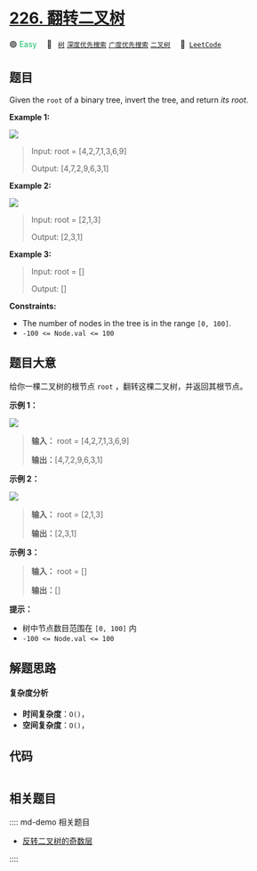 # [226. 翻转二叉树](https://leetcode.com/problems/invert-binary-tree)

🟢 <font color=#15bd66>Easy</font>&emsp; 🔖&ensp; [`树`](/leetcode/outline/tag/tree.md) [`深度优先搜索`](/leetcode/outline/tag/depth-first-search.md) [`广度优先搜索`](/leetcode/outline/tag/breadth-first-search.md) [`二叉树`](/leetcode/outline/tag/binary-tree.md)&emsp; 🔗&ensp;[`LeetCode`](https://leetcode.com/problems/invert-binary-tree)


## 题目

Given the `root` of a binary tree, invert the tree, and return _its root_.



**Example 1:**

![](https://assets.leetcode.com/uploads/2021/03/14/invert1-tree.jpg)

> Input: root = [4,2,7,1,3,6,9]
> 
> Output: [4,7,2,9,6,3,1]

**Example 2:**

![](https://assets.leetcode.com/uploads/2021/03/14/invert2-tree.jpg)

> Input: root = [2,1,3]
> 
> Output: [2,3,1]

**Example 3:**

> Input: root = []
> 
> Output: []

**Constraints:**

  * The number of nodes in the tree is in the range `[0, 100]`.
  * `-100 <= Node.val <= 100`


## 题目大意

给你一棵二叉树的根节点 `root` ，翻转这棵二叉树，并返回其根节点。



**示例 1：**

![](https://assets.leetcode.com/uploads/2021/03/14/invert1-tree.jpg)

> 
> 
> 
> 
> 
> **输入：** root = [4,2,7,1,3,6,9]
> 
> **输出：**[4,7,2,9,6,3,1]
> 
> 

**示例 2：**

![](https://assets.leetcode.com/uploads/2021/03/14/invert2-tree.jpg)

> 
> 
> 
> 
> 
> **输入：** root = [2,1,3]
> 
> **输出：**[2,3,1]
> 
> 

**示例 3：**

> 
> 
> 
> 
> 
> **输入：** root = []
> 
> **输出：**[]
> 
> 



**提示：**

  * 树中节点数目范围在 `[0, 100]` 内
  * `-100 <= Node.val <= 100`


## 解题思路

#### 复杂度分析

- **时间复杂度**：`O()`，
- **空间复杂度**：`O()`，

## 代码

```javascript

```

## 相关题目

:::: md-demo 相关题目
- [反转二叉树的奇数层](https://leetcode.com/problems/reverse-odd-levels-of-binary-tree)

::::
